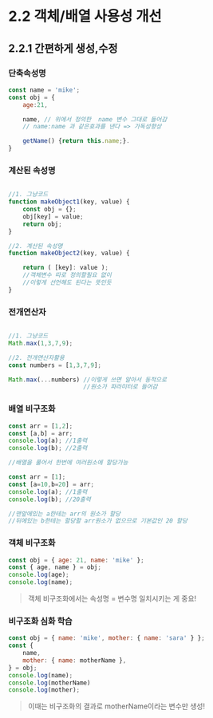 # 2.2 객체/배열 사용성 개선
## 2.2.1 간편하게 생성,수정
### **단축속성명**  
```javascript
const name = 'mike';
const obj = {
    age:21,

    name, // 위에서 정의한  name 변수 그대로 들어감
    // name:name 과 같은효과를 낸다 => 가독성향상

    getName() {return this.name;}.
}
```


### **계산된 속성명**  

```javascript

//1. 그냥코드
function makeObject1(key, value) {
    const obj = {};
    obj[key] = value;
    return obj;
}

//2. 계산된 속성명
function makeObject2(key, value) {

    return ( [key]: value );
    //객체변수 따로 정의할필요 없이 
    //이렇게 선언해도 된다는 뜻인듯
}
```

### **전개연산자**
```javascript

//1. 그냥코드
Math.max(1,3,7,9);

//2. 전개연산자활용
const numbers = [1,3,7,9];

Math.max(...numbers) //이렇게 쓰면 알아서 동적으로
                     //원소가 파라미터로 들어감 
```

### **배열 비구조화**
```javascript
const arr = [1,2];
const [a,b] = arr;
console.log(a); //1출력
console.log(b); //2출력

//배열을 풀어서 한번에 여러원소에 할당가능
```

```javascript
const arr = [1];
const [a=10,b=20] = arr;
console.log(a); //1출력
console.log(b); //20출력

//맨앞에있는 a한테는 arr의 원소가 할당
//뒤에있는 b한테는 할당할 arr원소가 없으므로 기본값인 20 할당

```
### **객체 비구조화**
```javascript
const obj = { age: 21, name: 'mike' };
const { age, name } = obj;
console.log(age);
console.log(name);
```
> 객체 비구조화에서는 속성명 = 변수명 일치시키는 게 중요!


### **비구조화 심화 학습**
```javascript
const obj = { name: 'mike', mother: { name: 'sara' } };
const {
    name,
    mother: { name: motherName },
} = obj;
console.log(name);
console.log(motherName)
console.log(mother);
```
> 이때는 비구조화의 결과로 motherName이라는 변수만 생성!

